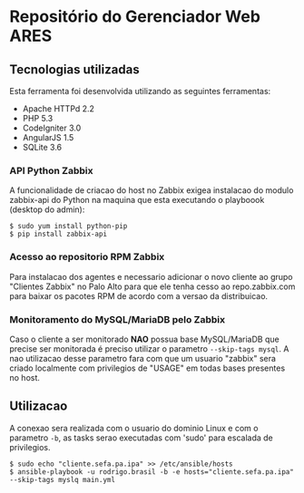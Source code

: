 # Repositório do Gerenciador Web ARES 

## Tecnologias utilizadas
Esta ferramenta foi desenvolvida utilizando as seguintes ferramentas:

* Apache HTTPd 2.2
* PHP 5.3
* CodeIgniter 3.0
* AngularJS 1.5
* SQLite 3.6

### API Python Zabbix
A funcionalidade de criacao do host no Zabbix exigea instalacao do modulo
zabbix-api do Python na maquina que esta executando o playboook (desktop do admin):

```
$ sudo yum install python-pip
$ pip install zabbix-api
```

### Acesso ao repositorio RPM Zabbix
Para instalacao dos agentes e necessario adicionar o novo cliente ao grupo "Clientes Zabbix" 
no Palo Alto para que ele tenha cesso ao repo.zabbix.com para baixar os pacotes RPM de acordo
com a versao da distribuicao.

### Monitoramento do MySQL/MariaDB pelo Zabbix
Caso o cliente a ser monitorado **NAO** possua base MySQL/MariaDB que precise ser monitorada é preciso
utilizar o parametro `--skip-tags mysql`. A nao utilizacao desse parametro fara com que um usuario 
"zabbix" sera criado localmente com privilegios de "USAGE" em todas bases presentes no host.

## Utilizacao
A conexao sera realizada com o usuario do dominio Linux e com o parametro `-b`, as tasks
serao executadas com 'sudo' para escalada de privilegios.

```
$ sudo echo "cliente.sefa.pa.ipa" >> /etc/ansible/hosts
$ ansible-playbook -u rodrigo.brasil -b -e hosts="cliente.sefa.pa.ipa" --skip-tags myslq main.yml
```

